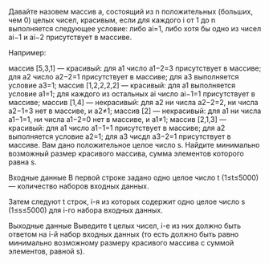 ﻿Давайте назовем массив a, состоящий из n положительных (больших, чем 0) целых чисел, красивым, если для каждого i от 1 до n выполняется следующее условие: либо ai=1, либо хотя бы одно из чисел ai−1 и ai−2 присутствует в массиве.

Например:

массив [5,3,1] — красивый: для a1 число a1−2=3 присутствует в массиве; для a2 число a2−2=1 присутствует в массиве; для a3 выполняется условие a3=1;
массив [1,2,2,2,2] — красивый: для a1 выполняется условие a1=1; для каждого из остальных ai число ai−1=1 присутствует в массиве;
массив [1,4] — некрасивый: для a2 ни числа a2−2=2, ни числа a2−1=3 нет в массиве, и a2≠1;
массив [2] — некрасивый: для a1 ни числа a1−1=1, ни числа a1−2=0 нет в массиве, и a1≠1;
массив [2,1,3] — красивый: для a1 число a1−1=1 присутствует в массиве; для a2 выполняется условие a2=1; для a3 чисдл a3−2=1 присутствует в массиве.
Вам дано положительное целое число s. Найдите минимально возможный размер красивого массива, сумма элементов которого равна s.

Входные данные
В первой строке задано одно целое число t (1≤t≤5000) — количество наборов входных данных.

Затем следуют t строк, i-я из которых содержит одно целое число s (1≤s≤5000) для i-го набора входных данных.

Выходные данные
Выведите t целых чисел, i-е из них должно быть ответом на i-й набор входных данных (то есть должно быть равно минимально возможному размеру красивого массива с суммой элементов, равной s).